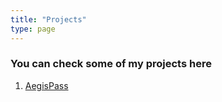 ```yaml
---
title: "Projects"
type: page
---
```



### You can check some of my projects here

1. [AegisPass](/projects/aegis/)
